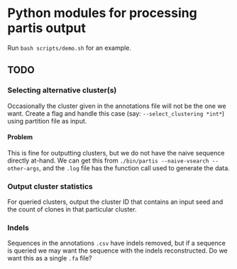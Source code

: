 # Python modules for processing partis output

Run `bash scripts/demo.sh` for an example.

## TODO

### Selecting alternative cluster(s)

Occasionally the cluster given in the annotations file will not be the one we want.
Create a flag and handle this case (say: `--select_clustering *int*`) using partition file as input.

#### Problem

This is fine for outputting clusters, but we do not have the naive sequence directly at-hand.
We can get this from `./bin/partis --naive-vsearch --other-args`, and the `.log` file has the function call used to generate the data.

### Output cluster statistics

For queried clusters, output the cluster ID that contains an input seed and the count of clones in that particular cluster.

### Indels

Sequences in the annotations `.csv` have indels removed, but if a sequence is queried we may want the sequence with the indels reconstructed.
Do we want this as a single `.fa` file?

